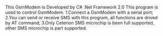 This GsmModem is Developed by C# .Net Framework 2.0 This program is used to control GsmModem. 1.Connect a GsmModem with a serial port; 2.You can send or receive SMS with this program, all functions are drived by AT command; 3.Only Ceterion SMS microchip is been full supported, other SMS microchip is part supported.

